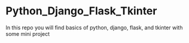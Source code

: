 # Python_Django_Flask_Tkinter
In this repo you will find basics of python, django, flask, and tkinter with some mini project
